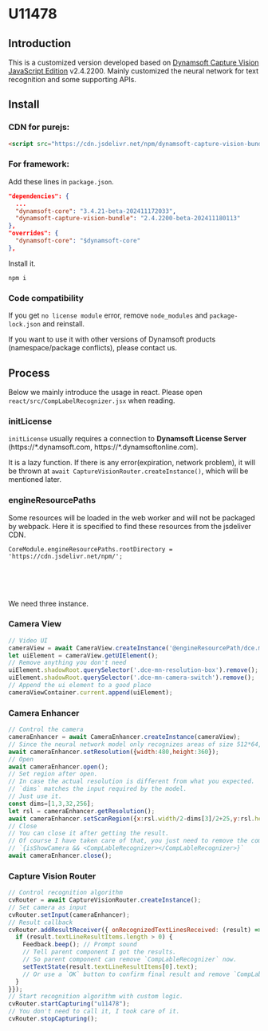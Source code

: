 # U11478

## Introduction

This is a customized version developed based on [Dynamsoft Capture Vision JavaScript Edition](https://www.dynamsoft.com/capture-vision/docs/web/programming/javascript/index.html?ver=latest&cVer=true) v2.4.2200. Mainly customized the neural network for text recognition and some supporting APIs.

## Install

### CDN for purejs:
```html
<script src="https://cdn.jsdelivr.net/npm/dynamsoft-capture-vision-bundle@2.4.2200-beta-202411180113/dist/dcv.bundle.js"></script>
```

### For framework:
Add these lines in `package.json`.

```json
"dependencies": {
  ...
  "dynamsoft-core": "3.4.21-beta-202411172033",
  "dynamsoft-capture-vision-bundle": "2.4.2200-beta-202411180113"
},
"overrides": {
  "dynamsoft-core": "$dynamsoft-core"
},
```

Install it.
```
npm i
```
### Code compatibility

If you get `no license module` error, remove `node_modules` and `package-lock.json` and reinstall.

If you want to use it with other versions of Dynamsoft products (namespace/package conflicts), please contact us.

## Process

Below we mainly introduce the usage in react. Please open `react/src/CompLabelRecognizer.jsx` when reading.

### initLicense

`initLicense` usually requires a connection to **Dynamsoft License Server** \(https://\*.dynamsoft.com, https://\*.dynamsoftonline.com\).

It is a lazy function. If there is any error\(expiration, network problem\), it will be thrown at `await CaptureVisionRouter.createInstance()`, which will be mentioned later.

### engineResourcePaths

Some resources will be loaded in the web worker and will not be packaged by webpack. Here it is specified to find these resources from the jsdeliver CDN.
```
CoreModule.engineResourcePaths.rootDirectory = 'https://cdn.jsdelivr.net/npm/';
```

<br><br><br>

We need three instance.

### Camera View
```js
// Video UI
cameraView = await CameraView.createInstance('@engineResourcePath/dce.mobile-native.ui.html');
let uiElement = cameraView.getUIElement();
// Remove anything you don't need
uiElement.shadowRoot.querySelector('.dce-mn-resolution-box').remove();
uiElement.shadowRoot.querySelector('.dce-mn-camera-switch').remove();
// Append the ui element to a good place
cameraViewContainer.current.append(uiElement);
```

### Camera Enhancer
```js
// Control the camera
cameraEnhancer = await CameraEnhancer.createInstance(cameraView);
// Since the neural network model only recognizes areas of size 512*64, we don't need a high resolution.
await cameraEnhancer.setResolution({width:480,height:360});
// Open
await cameraEnhancer.open();
// Set region after open.
// In case the actual resolution is different from what you expected.
// `dims` matches the input required by the model.
// Just use it.
const dims=[1,3,32,256];
let rsl = cameraEnhancer.getResolution();
await cameraEnhancer.setScanRegion({x:rsl.width/2-dims[3]/2+25,y:rsl.height/2-dims[2]/2,width:dims[3]-50,height:dims[2],isMeasuredInPercentage:false});
// Close
// You can close it after getting the result.
// Of course I have taken care of that, you just need to remove the component and it will close automatically.
// `{isShowCamera && <CompLableRecognizer></CompLableRecognizer>}`
await cameraEnhancer.close();
```

### Capture Vision Router
```js
// Control recognition algorithm
cvRouter = await CaptureVisionRouter.createInstance();
// Set camera as input
cvRouter.setInput(cameraEnhancer);
// Result callback
cvRouter.addResultReceiver({ onRecognizedTextLinesReceived: (result) => {
  if (result.textLineResultItems.length > 0) {
    Feedback.beep(); // Prompt sound
    // Tell parent component I got the results.
    // So parent component can remove `CompLableRecognizer` now.
    setTextState(result.textLineResultItems[0].text);
    // Or use a `OK` button to confirm final result and remove `CompLableRecognizer`.
  }
}});
// Start recognition algorithm with custom logic.
cvRouter.startCapturing("u11478");
// You don't need to call it, I took care of it.
cvRouter.stopCapturing();
```


